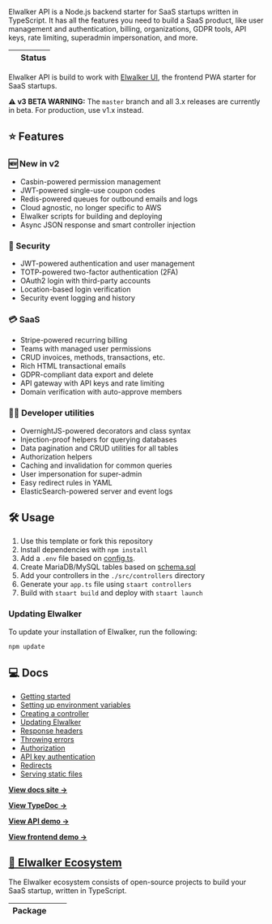 Elwalker API is a Node.js backend starter for SaaS startups written in TypeScript. It has all the features you need to build a SaaS product, like user management and authentication, billing, organizations, GDPR tools, API keys, rate limiting, superadmin impersonation, and more.

|           | Status                                                                                                                                                                                                                                                                                                                                                                                                                                                                                                                                                                                                               |
| --------- | -------------------------------------------------------------------------------------------------------------------------------------------------------------------------------------------------------------------------------------------------------------------------------------------------------------------------------------------------------------------------------------------------------------------------------------------------------------------------------------------------------------------------------------------------------------------------------------------------------------------- |

Elwalker API is build to work with [Elwalker UI](https://github.com/##/##), the frontend PWA starter for SaaS startups.

**⚠️ v3 BETA WARNING:** The `master` branch and all 3.x releases are currently in beta. For production, use v1.x instead.

## ⭐ Features

### 🆕 New in v2

- Casbin-powered permission management
- JWT-powered single-use coupon codes
- Redis-powered queues for outbound emails and logs
- Cloud agnostic, no longer specific to AWS
- Elwalker scripts for building and deploying
- Async JSON response and smart controller injection

### 🔐 Security

- JWT-powered authentication and user management
- TOTP-powered two-factor authentication (2FA)
- OAuth2 login with third-party accounts
- Location-based login verification
- Security event logging and history

### 💳 SaaS

- Stripe-powered recurring billing
- Teams with managed user permissions
- CRUD invoices, methods, transactions, etc.
- Rich HTML transactional emails
- GDPR-compliant data export and delete
- API gateway with API keys and rate limiting
- Domain verification with auto-approve members

### 👩‍💻 Developer utilities

- OvernightJS-powered decorators and class syntax
- Injection-proof helpers for querying databases
- Data pagination and CRUD utilities for all tables
- Authorization helpers
- Caching and invalidation for common queries
- User impersonation for super-admin
- Easy redirect rules in YAML
- ElasticSearch-powered server and event logs

## 🛠 Usage

1. Use this template or fork this repository
1. Install dependencies with `npm install`
1. Add a `.env` file based on [config.ts](https://github.com/###/api/blob/master/src/config.ts).
1. Create MariaDB/MySQL tables based on [schema.sql](https://github.com/###/api/blob/master/schema.sql)
1. Add your controllers in the `./src/controllers` directory
1. Generate your `app.ts` file using `staart controllers`
1. Build with `staart build` and deploy with `staart launch`

### Updating Elwalker

To update your installation of Elwalker, run the following:

```bash
npm update
```

## 💻 Docs

- [Getting started](https://##.js.org/api/getting-started.html)
- [Setting up environment variables](https://##.js.org/api/setting-up-environment-variables.html)
- [Creating a controller](https://##.js.org/api/creating-a-controller.html)
- [Updating Elwalker](https://##.js.org/api/update.html)
- [Response headers](https://##.js.org/api/response-headers.html)
- [Throwing errors](https://##.js.org/api/throwing-errors.html)
- [Authorization](https://##.js.org/api/authorization.html)
- [API key authentication](https://##.js.org/api/api-key-authentication.html)
- [Redirects](https://##.js.org/api/redirects.html)
- [Serving static files](https://##.js.org/api/serving-static-files.html)

**[View docs site →](https://##.js.org/api)**

**[View TypeDoc →](https://##-typedoc.netlify.com)**

**[View API demo →](http://##.prod.oswaldlabs.com)**

**[View frontend demo →](https://##-demo.o15y.com)**


## [🏁 Elwalker Ecosystem](https://##.js.org)

The Elwalker ecosystem consists of open-source projects to build your SaaS startup, written in TypeScript.

| Package                                                  |                                         |                                                                                                                                                                                                                                                                                                                                                                                                                       |
| -------------------------------------------------------- | --------------------------------------- | --------------------------------------------------------------------------------------------------------------------------------------------------------------------------------------------------------------------------------------------------------------------------------------------------------------------------------------------------------------------------------------------------------------------- |

